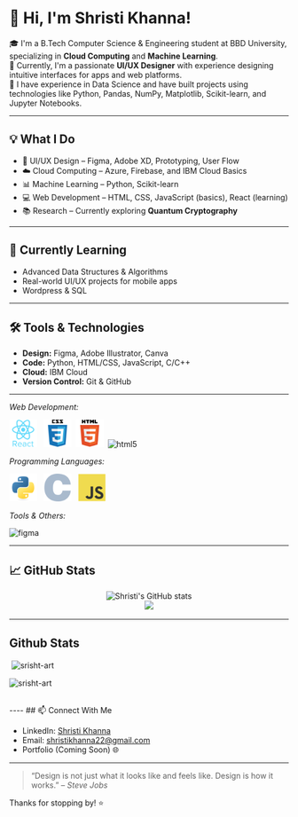 # 👋 Hi, I'm Shristi Khanna!

🎓 I'm a B.Tech Computer Science & Engineering student at BBD University, specializing in **Cloud Computing** and **Machine Learning**.  
💼 Currently, I'm a passionate **UI/UX Designer** with experience designing intuitive interfaces for apps and web platforms.  
🚀 I have experience in Data Science and have built projects using technologies like Python, Pandas, NumPy, Matplotlib, Scikit-learn, and Jupyter Notebooks.

---

## 💡 What I Do

- 🎨 UI/UX Design – Figma, Adobe XD, Prototyping, User Flow
- ☁️ Cloud Computing – Azure, Firebase, and IBM Cloud Basics
- 📊 Machine Learning – Python, Scikit-learn
- 💻 Web Development – HTML, CSS, JavaScript (basics), React (learning)
- 📚 Research – Currently exploring **Quantum Cryptography**

---

## 🌱 Currently Learning

- Advanced Data Structures & Algorithms
- Real-world UI/UX projects for mobile apps
- Wordpress & SQL

---

## 🛠️ Tools & Technologies

- **Design:** Figma, Adobe Illustrator, Canva  
- **Code:** Python, HTML/CSS, JavaScript, C/C++
- **Cloud:** IBM Cloud
- **Version Control:** Git & GitHub

---

*Web Development:*  

<img src="https://raw.githubusercontent.com/devicons/devicon/master/icons/react/react-original-wordmark.svg" alt="react" width="50"/> &nbsp;
<img src="https://raw.githubusercontent.com/devicons/devicon/master/icons/css3/css3-original-wordmark.svg" alt="css3" width="50"/>&nbsp;
<img src="https://raw.githubusercontent.com/devicons/devicon/master/icons/html5/html5-original-wordmark.svg" alt="html5" width="50"/>&nbsp;
<img src="https://cdn.jsdelivr.net/gh/devicons/devicon/icons/wordpress/wordpress-original.svg" alt="html5" width="50"/>&nbsp;


*Programming Languages:*  

<img src="https://raw.githubusercontent.com/devicons/devicon/master/icons/python/python-original.svg" alt="python" width="50"/> &nbsp;
<img src="https://raw.githubusercontent.com/devicons/devicon/master/icons/c/c-original.svg" alt="c" width="50"/> &nbsp;
<img src="https://raw.githubusercontent.com/devicons/devicon/master/icons/javascript/javascript-original.svg" alt="javascript" width="50"/> &nbsp;

*Tools & Others:*  

<img src="https://www.vectorlogo.zone/logos/figma/figma-icon.svg" alt="figma" width="50"/>&nbsp;

---
## 📈 GitHub Stats

<p align="center">
  <img src="https://github-readme-stats.vercel.app/api?username=shristikhanna&show_icons=true&theme=github_dark" alt="Shristi's GitHub stats" />
  <br>
  <img src="https://github-readme-stats.vercel.app/api/top-langs/?username=shristikhanna&layout=compact&theme=github_dark" />
</p>

---
## Github Stats
<p>&nbsp;<img align="center" src="https://github-readme-stats.vercel.app/api?username=srisht-art&show_icons=true&locale=en" alt="srisht-art" /></p>
<p align="center">
<p>
<!-- <img align="center" src="https://github-readme-streak-stats.herokuapp.com/?user=shre1100&" alt="shre1100" /> &nbsp; -->
<img align="center" src="https://github-readme-stats.vercel.app/api/top-langs?username=srisht-art&show_icons=true&locale=en&layout=compact" alt="srisht-art" /></p>
</p>
<br/>
----
## 📫 Connect With Me

- LinkedIn: [Shristi Khanna](https://www.linkedin.com/in/shristikhanna22/)
- Email: shristikhanna22@gmail.com
- Portfolio (Coming Soon) 🌐

---

> “Design is not just what it looks like and feels like. Design is how it works.” – *Steve Jobs*

Thanks for stopping by! ⭐
